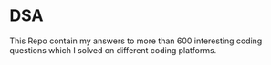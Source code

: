 # DSA

This Repo contain my answers to more than 600 interesting coding questions which I solved on different coding platforms.
